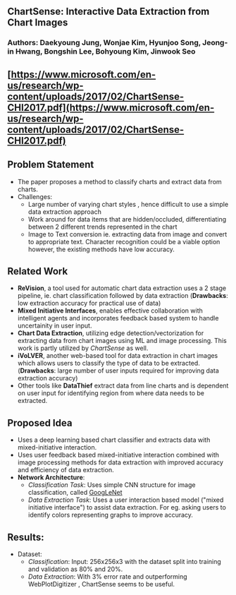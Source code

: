 ## ChartSense: Interactive Data Extraction from Chart Images
### Authors: Daekyoung Jung, Wonjae Kim, Hyunjoo Song, Jeong-in Hwang, Bongshin Lee, Bohyoung Kim, Jinwook Seo
## [https://www.microsoft.com/en-us/research/wp-content/uploads/2017/02/ChartSense-CHI2017.pdf](https://www.microsoft.com/en-us/research/wp-content/uploads/2017/02/ChartSense-CHI2017.pdf)

## Problem Statement
- The paper proposes a method to classify charts and extract data from charts. 
- Challenges: 
  - Large number of varying chart styles , hence difficult to use a simple data extraction approach
  - Work around for data items that are hidden/occluded, differentiating between 2 different trends represented in the chart
  - Image to Text conversion ie. extracting data from image and convert to appropriate text. Character recognition could be a viable option however, the existing methods have low accuracy. 

## Related Work
- **ReVision**, a tool used for automatic chart data extraction uses a 2 stage pipeline, ie. chart classification followed by data extraction (**Drawbacks**: low extraction accuracy for practical use of data)
- **Mixed Initiative Interfaces**, enables effective collaboration with intelligent agents and incorporates feedback based system to handle uncertainity in user input. 
- **Chart Data Extraction**, utilizing edge detection/vectorization for extracting data from chart images using ML and image processing. This work is partly utilized by *ChartSense* as well. 
- **iVoLVER**, another web-based tool for data extraction in chart images which allows users to classify the type of data to be extracted. (**Drawbacks**: large number of user inputs required for improving data extraction accuracy)
- Other tools like **DataThief** extract data from line charts and is dependent on user input for identifying region from where data needs to be extracted.

## Proposed Idea
- Uses a deep learning based chart classifier and extracts data with mixed-initiative interaction. 
- Uses user feedback based mixed-initiative interaction combined with image processing methods for data extraction with improved accuracy and efficiency of data extraction.
- **Network Architecture**: 
    - *Classification Task*: Uses simple CNN structure for image classification, called [GoogLeNet](https://arxiv.org/abs/1409.4842)
    - *Data Extraction Task*: Uses a user interaction based model ("mixed initiative interface") to assist data extraction. For eg. asking users to identify colors representing graphs to improve accuracy. 

## Results:
- Dataset: 
  - *Classification*: Input: 256x256x3 with the dataset split into training and validation as 80% and 20%. 
  - *Data Extraction*: With 3% error rate and outperforming WebPlotDigitizer , ChartSense seems to be useful. 
